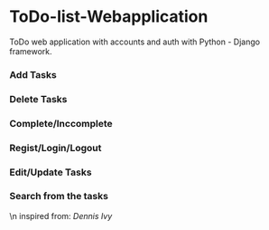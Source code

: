 # ToDo-list-Webapplication
ToDo web application with accounts and auth with Python - Django framework.

<h3>Add Tasks</h3>
<h3>Delete Tasks</h3>
<h3>Complete/Inccomplete</h3>
<h3>Regist/Login/Logout</h3>
<h3>Edit/Update Tasks</h3>
<h3>Search from the tasks</h3>
\n
inspired from: <i>Dennis Ivy</i>

